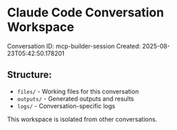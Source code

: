 # Claude Code Conversation Workspace
        
Conversation ID: mcp-builder-session
Created: 2025-08-23T05:42:50.178201

## Structure:
- `files/` - Working files for this conversation
- `outputs/` - Generated outputs and results
- `logs/` - Conversation-specific logs

This workspace is isolated from other conversations.